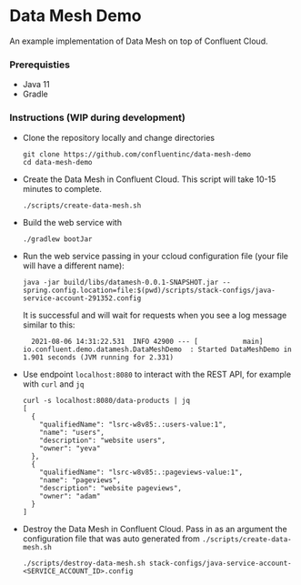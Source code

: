 # Data Mesh Demo

An example implementation of Data Mesh on top of Confluent Cloud.

### Prerequisties
* Java 11
* Gradle

### Instructions (WIP during development)

* Clone the repository locally and change directories
  ```
  git clone https://github.com/confluentinc/data-mesh-demo
  cd data-mesh-demo
  ```

* Create the Data Mesh in Confluent Cloud. This script will take 10-15 minutes to complete.
  ```
  ./scripts/create-data-mesh.sh
  ```

* Build the web service with
   ```
   ./gradlew bootJar
   ```

* Run the web service passing in your ccloud configuration file (your file will have a different name):
  ```
  java -jar build/libs/datamesh-0.0.1-SNAPSHOT.jar --spring.config.location=file:$(pwd)/scripts/stack-configs/java-service-account-291352.config
  ```

  It is successful and will wait for requests when you see a log message similar to this:
  ```
	2021-08-06 14:31:22.531  INFO 42900 --- [           main] io.confluent.demo.datamesh.DataMeshDemo  : Started DataMeshDemo in 1.901 seconds (JVM running for 2.331)
  ```

* Use endpoint `localhost:8080` to interact with the REST API, for example with `curl` and `jq`
  ```
  curl -s localhost:8080/data-products | jq
  [
    {
      "qualifiedName": "lsrc-w8v85:.:users-value:1",
      "name": "users",
      "description": "website users",
      "owner": "yeva"
    },
    {
      "qualifiedName": "lsrc-w8v85:.:pageviews-value:1",
      "name": "pageviews",
      "description": "website pageviews",
      "owner": "adam"
    }
  ]
  ```

* Destroy the Data Mesh in Confluent Cloud.  Pass in as an argument the configuration file that was auto generated from `./scripts/create-data-mesh.sh`
  ```
  ./scripts/destroy-data-mesh.sh stack-configs/java-service-account-<SERVICE_ACCOUNT_ID>.config
  ```
